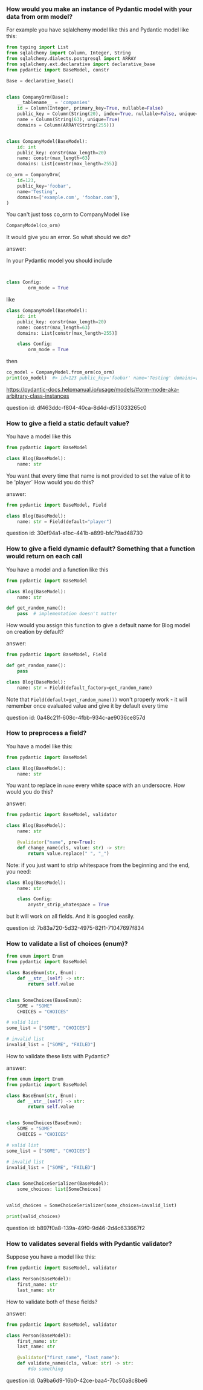 ### How would you make an instance of Pydantic model with your data from orm model?

For example you have sqlalchemy model like this and Pydantic model like this:

```python
from typing import List
from sqlalchemy import Column, Integer, String
from sqlalchemy.dialects.postgresql import ARRAY
from sqlalchemy.ext.declarative import declarative_base
from pydantic import BaseModel, constr

Base = declarative_base()


class CompanyOrm(Base):
    __tablename__ = 'companies'
    id = Column(Integer, primary_key=True, nullable=False)
    public_key = Column(String(20), index=True, nullable=False, unique=True)
    name = Column(String(63), unique=True)
    domains = Column(ARRAY(String(255)))


class CompanyModel(BaseModel):
    id: int
    public_key: constr(max_length=20)
    name: constr(max_length=63)
    domains: List[constr(max_length=255)]

co_orm = CompanyOrm(
    id=123,
    public_key='foobar',
    name='Testing',
    domains=['example.com', 'foobar.com'],
)
```

You can't just toss co_orm to CompanyModel like
```python
CompanyModel(co_orm)
```
It would give you an error. So what should we do?

answer:

In your Pydantic model you should include

```python


class Config:
        orm_mode = True
```

like

```python
class CompanyModel(BaseModel):
    id: int
    public_key: constr(max_length=20)
    name: constr(max_length=63)
    domains: List[constr(max_length=255)]

    class Config:
        orm_mode = True
```

then 

```python
co_model = CompanyModel.from_orm(co_orm)
print(co_model)  #> id=123 public_key='foobar' name='Testing' domains=['example.com',
```

https://pydantic-docs.helpmanual.io/usage/models/#orm-mode-aka-arbitrary-class-instances

question id: df463ddc-f804-40ca-8d4d-d513033265c0

### How to give a field a static default value?

You have a model like this

```python
from pydantic import BaseModel

class Blog(BaseModel):
    name: str
```

You want that every time that name is not provided to set the value of it to be 'player`
How would you do this?

answer:

```python
from pydantic import BaseModel, Field

class Blog(BaseModel):
    name: str = Field(default="player")
```

question id: 30ef94a1-a1bc-441b-a899-bfc79ad48730



### How to give a field dynamic default? Something that a function would return on each call

You have a model and a function like this

```python
from pydantic import BaseModel

class Blog(BaseModel):
    name: str

def get_random_name():
    pass  # implementation doesn't matter
```

How would you assign this function to give a default name for Blog model on creation by default?

answer:

```python
from pydantic import BaseModel, Field

def get_random_name():
    pass

class Blog(BaseModel):
    name: str = Field(default_factory=get_random_name)
```

Note that `Field(default=get_random_name())` won't properly work - it will remember once 
evaluated value and give it by default every time

question id: 0a48c21f-608c-4fbb-934c-ae9036ce857d


### How to preprocess a field?

You have a model like this:
```python
from pydantic import BaseModel

class Blog(BaseModel):
    name: str
```

You want to replace in `name` every white space with an undersocre. How would you do this?

answer:

```python
from pydantic import BaseModel, validator

class Blog(BaseModel):
    name: str

    @validator("name", pre=True):
    def change_name(cls, value: str) -> str:
        return value.replace(" ", "_")
```

Note: if you just want to strip whitespace from the beginning and the end, you need:

```python
class Blog(BaseModel):
    name: str

    class Config:
        anystr_strip_whatespace = True
```
but it will work on all fields. And it is googled easily.


question id: 7b83a720-5d32-4975-82f1-71047697f834


### How to validate a list of choices (enum)?

```python
from enum import Enum
from pydantic import BaseModel

class BaseEnum(str, Enum):
    def __str__(self) -> str:
        return self.value


class SomeChoices(BaseEnum):
    SOME = "SOME"
    CHOICES = "CHOICES"

# valid list
some_list = ["SOME", "CHOICES"]

# invalid list
invalid_list = ["SOME", "FAILED"]
```

How to validate these lists with Pydantic?


answer:
```python
from enum import Enum
from pydantic import BaseModel

class BaseEnum(str, Enum):
    def __str__(self) -> str:
        return self.value


class SomeChoices(BaseEnum):
    SOME = "SOME"
    CHOICES = "CHOICES"

# valid list
some_list = ["SOME", "CHOICES"]

# invalid list
invalid_list = ["SOME", "FAILED"]


class SomeChoiceSerializer(BaseModel):
    some_choices: list[SomeChoices]


valid_choices = SomeChoiceSerializer(some_choices=invalid_list)

print(valid_choices)
```

question id: b897f0a8-139a-49f0-9d46-2d4c633667f2


### How to validates several fields with Pydantic validator?

Suppose you have a model like this:

```python
from pydantic import BaseModel, validator

class Person(BaseModel):
    first_name: str
    last_name: str
```

How to validate both of these fields?

answer:

```python
from pydantic import BaseModel, validator

class Person(BaseModel):
    first_name: str
    last_name: str

    @validator("first_name", "last_name"):
    def validate_names(cls, value: str) -> str:
        #do something
```

question id: 0a9ba6d9-16b0-42ce-baa4-7bc50a8c8be6